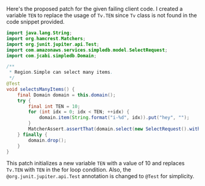 Here's the proposed patch for the given failing client code. I created a variable `TEN` to replace the usage of `Tv.TEN` since `Tv` class is not found in the code snippet provided.

```java
import java.lang.String;
import org.hamcrest.Matchers;
import org.junit.jupiter.api.Test;
import com.amazonaws.services.simpledb.model.SelectRequest;
import com.jcabi.simpledb.Domain;

/**
 * Region.Simple can select many items.
 */
@Test
void selectsManyItems() {
    final Domain domain = this.domain();
    try {
        final int TEN = 10;
        for (int idx = 0; idx < TEN; ++idx) {
            domain.item(String.format("i-%d", idx)).put("hey", "");
        }
        MatcherAssert.assertThat(domain.select(new SelectRequest().withSelectExpression(String.format("SELECT * FROM `%s`", domain.name())).withConsistentRead(true)), Matchers.iterableWithSize(TEN));
    } finally {
        domain.drop();
    }
}
```

This patch initializes a new variable `TEN` with a value of 10 and replaces `Tv.TEN` with `TEN` in the for loop condition. Also, the `@org.junit.jupiter.api.Test` annotation is changed to `@Test` for simplicity.